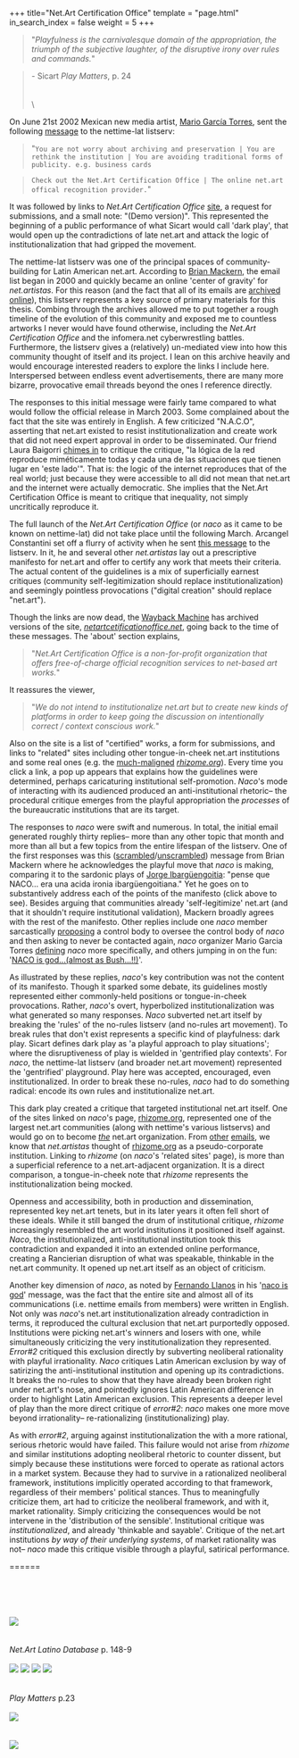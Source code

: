 +++
title="Net.Art Certification Office"
template = "page.html"
in_search_index = false
weight = 5
+++

> "_Playfulness is the carnivalesque domain of the appropriation, the triumph of the subjective laughter, of the disruptive irony over rules and commands._"

> \- Sicart _Play Matters_, p. 24\
> \
> \
> \

On June 21st 2002 Mexican new media artist, [Mario García Torres](https://en.wikipedia.org/wiki/Mario_Garc%C3%ADa_Torres), sent the following [message](https://nettime.org/Lists-Archives/nettime-lat-0206/msg00105.html) to the nettime-lat listserv:

> "<code>You are not worry about archiving and preservation | You are rethink the institution | You are avoiding traditional forms of publicity. e.g. business cards</code>

> <code>Check out the Net.Art Certification Office | The online net.art offical recognition provider.</code>"

It was followed by links to _Net.Art Certification Office_ [site](https://web.archive.org/web/20030329225555/http://netartcertificationoffice.net/), a request for submissions, and a small note: "(Demo version)". This represented the beginning of a public performance of what Sicart would call 'dark play', that would open up the contradictions of late net.art and attack the logic of institutionalization that had gripped the movement.

The nettime-lat listserv was one of the principal spaces of community-building for Latin American net.art. According to [Brian Mackern](https://www.digitalartarchive.at/fileadmin/user_upload/Virtualart/PDF/301_netart_latino_database.pdf), the email list began in 2000 and quickly became an online 'center of gravity' for _net.artistas_. For this reason (and the fact that all of its emails are [archived online](https://nettime.org/Lists-Archives/)), this listserv represents a key source of primary materials for this thesis. Combing through the archives allowed me to put together a rough timeline of the evolution of this community and exposed me to countless artworks I never would have found otherwise, including the _Net.Art Certification Office_ and the infomera.net cyberwrestling battles. Furthermore, the listserv gives a (relatively) un-mediated view into how this community thought of itself and its project. I lean on this archive heavily and would encourage interested readers to explore the links I include here. Interspersed between endless event advertisements, there are many more bizarre, provocative email threads beyond the ones I reference directly.

The responses to this initial message were fairly tame compared to what would follow the official release in March 2003. Some complained about the fact that the site was entirely in English. A few criticized "N.A.C.O", asserting that net.art existed to resist institutionalization and create work that did not need expert approval in order to be disseminated. Our friend Laura Baigorri [chimes in](https://nettime.org/Lists-Archives/nettime-lat-0206/msg00118.html) to critique the critique, "la lógica de la red reproduce miméticamente todas y cada una de las situaciones que tienen lugar en 'este lado'". That is: the logic of the internet reproduces that of the real world; just because they were accessible to all did not mean that net.art and the internet were actually democratic. She implies that the Net.Art Certification Office is meant to critique that inequality, not simply uncritically reproduce it.

The full launch of the _Net.Art Certification Office_ (or _naco_ as it came to be known on nettime-lat) did not take place until the following March. Arcangel Constantini set off a flurry of activity when he sent [this message](https://nettime.org/Lists-Archives/nettime-lat-0303/msg00013.html) to the listserv. In it, he and several other _net.artistas_ lay out a prescriptive manifesto for net.art and offer to certify any work that meets their criteria. The actual content of the guidelines is a mix of superficially earnest critiques (community self-legitimization should replace institutionalization) and seemingly pointless provocations ("digital creation" should replace "net.art").

Though the links are now dead, the [Wayback Machine](http://web.archive.org) has archived versions of the site, [_netartcetificationoffice.net_](https://web.archive.org/web/20030329225555/http://netartcertificationoffice.net/), going back to the time of these messages. The 'about' section explains,

> "_Net.Art Certification Office is a non-for-profit organization that offers free-of-charge official recognition services to net-based art works._"

It reassures the viewer,

> "_We do not intend to institutionalize net.art but to create new kinds of platforms in order to keep going the discussion on intentionally correct / context conscious work._"

Also on the site is a list of "certified" works, a form for submissions, and links to "related" sites including other tongue-in-cheek net.art institutions and some real ones (e.g. the [much-maligned](https://web.archive.org/web/20090725031710/http://geocities.com/afterrhizome/) [_rhizome.org_](http://rhizome.org)). Every time you click a link, a pop up appears that explains how the guidelines were determined, perhaps caricaturing institutional self-promotion. _Naco_'s mode of interacting with its audienced produced an anti-institutional rhetoric– the procedural critique emerges from the playful appropriation the _processes_ of the bureaucratic institutions that are its target.

The responses to _naco_ were swift and numerous. In total, the initial email generated roughly thirty replies– more than any other topic that month and more than all but a few topics from the entire lifespan of the listserv. One of the first responses was this ([scrambled](https://nettime.org/Lists-Archives/nettime-lat-0303/msg00020.html)/[unscrambled](https://nettime.org/Lists-Archives/nettime-lat-0303/msg00021.html)) message from Brian Mackern where he acknowledges the playful move that _naco_ is making, comparing it to the sardonic plays of [Jorge Ibargüengoitia](https://en.wikipedia.org/wiki/Jorge_Ibarg%C3%BCengoitia): "pense que NACO... era una acida ironia ibargüengoitiana." Yet he goes on to substantively address each of the points of the manifesto (click above to see). Besides arguing that communities already 'self-legitimize' net.art (and that it shouldn't require institutional validation), Mackern broadly agrees with the rest of the manifesto. Other replies include one _naco_ member sarcastically [proposing](https://nettime.org/Lists-Archives/nettime-lat-0303/msg00051.html) a control body to oversee the control body of _naco_ and then asking to never be contacted again, _naco_ organizer Mario Garcia Torres [defining](https://nettime.org/Lists-Archives/nettime-lat-0303/msg00037.html) _naco_ more specifically, and others jumping in on the fun: '[NACO is god...(almost as Bush...!!)](https://nettime.org/Lists-Archives/nettime-lat-0303/msg00039.html)'.

As illustrated by these replies, _naco_'s key contribution was not the content of its manifesto. Though it sparked some debate, its guidelines mostly represented either commonly-held positions or tongue-in-cheek provocations. Rather, _naco_'s overt, hyperbolized institutionalization was what generated so many responses. _Naco_ subverted net.art itself by breaking the 'rules' of the no-rules listserv (and no-rules art movement). To break rules that don't exist represents a specific kind of playfulness: dark play. Sicart defines dark play as 'a playful approach to play situations'; where the disruptiveness of play is wielded in 'gentrified play contexts'. For _naco_, the nettime-lat listserv (and broader net.art movement) represented the 'gentrified' playground. Play here was accepted, encouraged, even institutionalized. In order to break these no-rules, _naco_ had to do something radical: encode its own rules and institutionalize net.art.

This dark play created a critique that targeted institutional net.art itself. One of the sites linked on _naco_'s page, [rhizome.org](http://rhizome.org), represented one of the largest net.art communities (along with nettime's various listservs) and would go on to become [_the_](<https://en.wikipedia.org/wiki/Rhizome_(organization)>) net.art organization. From [other](https://nettime.org/Lists-Archives/nettime-lat-0011/msg00079.html) [emails](https://nettime.org/Lists-Archives/nettime-lat-0301/msg00032.html), we know that _net.artistas_ thought of [rhizome.org](http://rhizome.org) as a pseudo-corporate institution. Linking to _rhizome_ (on _naco_'s 'related sites' page), is more than a superficial reference to a net.art-adjacent organization. It is a direct comparison, a tongue-in-cheek note that _rhizome_ represents the institutionalization being mocked.

Openness and accessibility, both in production and dissemination, represented key net.art tenets, but in its later years it often fell short of these ideals. While it still banged the drum of institutional critique, _rhizome_ increasingly resembled the art world institutions it positioned itself against. _Naco_, the institutionalized, anti-institutional institution took this contradiction and expanded it into an extended online performance, creating a Rancierian disruption of what was speakable, thinkable in the net.art community. It opened up net.art itself as an object of criticism.

Another key dimension of _naco_, as noted by [Fernando Llanos](<https://es.wikipedia.org/wiki/Fernando_Llanos_(videoartista)>) in his '[naco is god](https://nettime.org/Lists-Archives/nettime-lat-0303/msg00039.html)' message, was the fact that the entire site and almost all of its communications (i.e. nettime emails from members) were written in English. Not only was _naco_'s net.art institutionalization already contradiction in terms, it reproduced the cultural exclusion that net.art purportedly opposed. Institutions were picking net.art's winners and losers with one, while simultaneously criticizing the very institutionalization they represented. _Error#2_ critiqued this exclusion directly by subverting neoliberal rationality with playful irrationality. _Naco_ critiques Latin American exclusion by way of satirizing the anti-institutional institution and opening up its contradictions. It breaks the no-rules to show that they have already been broken right under net.art's nose, and pointedly ignores Latin American difference in order to highlight Latin American exclusion. This represents a deeper level of play than the more direct critique of _error#2_: _naco_ makes one more move beyond irrationality– re-rationalizing (institutionalizing) play.

As with _error#2_, arguing against institutionalization the with a more rational, serious rhetoric would have failed. This failure would not arise from _rhizome_ and similar institutions adopting neoliberal rhetoric to counter dissent, but simply because these institutions were forced to operate as rational actors in a market system. Because they had to survive in a rationalized neoliberal framework, institutions implicitly operated according to that framework, regardless of their members' political stances. Thus to meaningfully criticize them, art had to criticize the neoliberal framework, and with it, market rationality. Simply criticizing the consequences would be not intervene in the 'distribution of the sensible'. Institutional critique was _institutionalized_, and already 'thinkable and sayable'. Critique of the net.art institutions _by way of their underlying systems_, of market rationality was not– _naco_ made this critique visible through a playful, satirical performance.

======

\
\
\
\
![](/naco/naco.png)\
\
\
_Net.Art Latino Database_ p. 148-9\
\
![](/naco/naco1.png)
![](/naco/naco2.png)
![](/naco/naco3.png)
![](/naco/naco4.png)\
\
\
_Play Matters_ p.23\
\
![](/naco/naco5.png)\
\
\
![](/naco/naco6.png)
